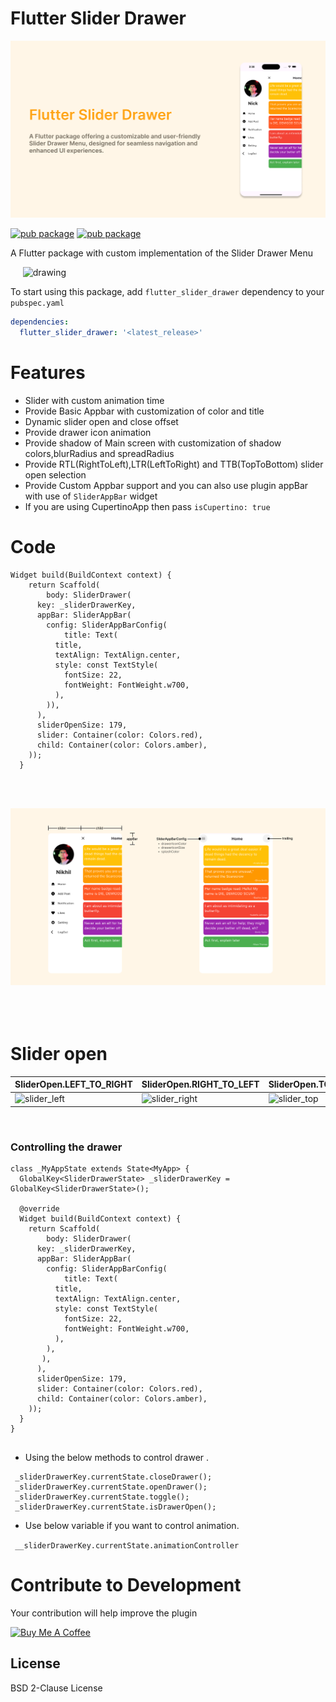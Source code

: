 # Flutter Slider Drawer

<img src="banner.png" alt="drawing"/>

[![pub package](https://img.shields.io/pub/v/flutter_slider_drawer)](https://pub.dev/packages/flutter_slider_drawer)   [![pub package](https://img.shields.io/github/languages/code-size/NikhilVadoliya/Flutter_slider_drawer)](https://pub.dev/packages/flutter_slider_drawer)


A Flutter package with custom implementation of the Slider Drawer Menu 

&nbsp;&nbsp;&nbsp;&nbsp;&nbsp;<img src="intro.gif" alt="drawing" width="360" height="640"/>






To start using this package, add `flutter_slider_drawer` dependency to your `pubspec.yaml`

```yaml
dependencies:
  flutter_slider_drawer: '<latest_release>'
```

# Features

  - Slider with custom animation time
  - Provide Basic Appbar with customization of color and title
  - Dynamic slider open and close offset
  - Provide drawer icon animation 
  - Provide shadow of Main screen with customization of shadow colors,blurRadius and spreadRadius
  - Provide RTL(RightToLeft),LTR(LeftToRight) and TTB(TopToBottom) slider open selection
  - Provide Custom Appbar support and you can also use plugin appBar with use of `SliderAppBar` widget
  - If you are using CupertinoApp then pass `isCupertino: true`


# Code 

```
Widget build(BuildContext context) {
    return Scaffold(
        body: SliderDrawer(
      key: _sliderDrawerKey,
      appBar: SliderAppBar(
        config: SliderAppBarConfig(
            title: Text(
          title,
          textAlign: TextAlign.center,
          style: const TextStyle(
            fontSize: 22,
            fontWeight: FontWeight.w700,
          ),
        )),
      ),
      sliderOpenSize: 179,
      slider: Container(color: Colors.red),
      child: Container(color: Colors.amber),
    ));
  }
 ```

</br>
 </br>

 ![slider_document](information.png)
 </br>
 </br>
 </br>
 </br>


 # Slider open  

 | SliderOpen.LEFT_TO_RIGHT  | SliderOpen.RIGHT_TO_LEFT  | SliderOpen.TOP_TO_BOTTOM  |
 |---|---|---|
 | ![slider_left](slide_left.gif)  | ![slider_right](slide_right.gif)  | ![slider_top](slide_top.gif)  |
 
 
 
 </br>

### Controlling the drawer

```
class _MyAppState extends State<MyApp> {
  GlobalKey<SliderDrawerState> _sliderDrawerKey = GlobalKey<SliderDrawerState>();

  @override
  Widget build(BuildContext context) {
    return Scaffold(
        body: SliderDrawer(
      key: _sliderDrawerKey,
      appBar: SliderAppBar(
        config: SliderAppBarConfig(
            title: Text(
          title,
          textAlign: TextAlign.center,
          style: const TextStyle(
            fontSize: 22,
            fontWeight: FontWeight.w700,
          ),
        ),
       ),
      ),
      sliderOpenSize: 179,
      slider: Container(color: Colors.red),
      child: Container(color: Colors.amber),
    ));
  }
}
      
```

* Using the below methods to control drawer .
``` 
 _sliderDrawerKey.currentState.closeDrawer();
 _sliderDrawerKey.currentState.openDrawer();
 _sliderDrawerKey.currentState.toggle();
 _sliderDrawerKey.currentState.isDrawerOpen();

 ```
* Use below variable if you want to control animation.


``` __sliderDrawerKey.currentState.animationController```

# Contribute to Development
Your contribution will help improve the plugin

<a href="https://www.buymeacoffee.com/nick94" target="_blank"><img src="https://cdn.buymeacoffee.com/buttons/default-orange.png" alt="Buy Me A Coffee" height="41" width="174"></a>


License
----

BSD 2-Clause License
